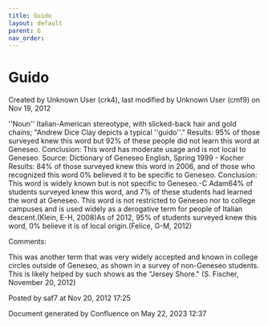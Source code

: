 ```yaml
---
title: Guido
layout: default
parent: G
nav_order:
---
```


# Guido

Created by  Unknown User (crk4), last modified by  Unknown User (cmf9) on Nov 19, 2012

''Noun'' Italian-American stereotype, with slicked-back hair and gold chains; &quot;Andrew Dice Clay depicts a typical ''guido''.&quot; Results: 95% of those surveyed knew this word but 92% of these people did not learn this word at Geneseo. Conclusion: This word has moderate usage and is not local to Geneseo. Source: Dictionary of Geneseo English, Spring 1999 - Kocher Results: 84% of those surveyed knew this word in 2006, and of those who recognized this word 0% believed it to be specific to Geneseo. Conclusion: This word is widely known but is not specific to Geneseo.-C Adam64% of students surveyed knew this word, and 7% of these students had learned the word at Geneseo. This word is not restricted to Geneseo nor to college campuses and is used widely as a derogative term for people of Italian descent.(Klein, E-H, 2008)As of 2012, 95% of students surveyed knew this word, 0% believe it is of local origin.(Felice, G-M, 2012)

Comments:

This was another term that was very widely accepted and known in college circles outside of Geneseo, as shown in a survey of non-Geneseo students. This is likely helped by such shows as the &quot;Jersey Shore.&quot; (S. Fischer, November 20, 2012)

Posted by saf7 at Nov 20, 2012 17:25

Document generated by Confluence on May 22, 2023 12:37


